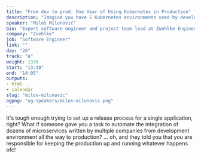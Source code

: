 ```yaml
---
title: "From dev to prod. One Year of Using Kubernetes in Production"
description: "Imagine you have 5 Kubernetes environments used by developers from multiple companies and users alike."
speaker: "Miloš Milunović"
bio: "Expert software engineer and project team lead at Zuehlke Engineering located in Belgrade. As a developer spent last 3 years developing IoT and cloud solutions hosted on Azure."
company: "Zuehlke"
job: "Software Engineer"
link: ""
day: "26"
track: "A"
weight: 1330
start: "13:30"
end: "14:05"
outputs:
- html
- calendar
slug: "milos-milunovic"
ogpng: "og-speakers/milos-milunovic.png"
---
```


It's tough enough trying to set up a release process for a single application, right?  What if someone gave you a task to automate the integration of dozens of microservices written by multiple companies from development environment all the way to production?  ... oh, and they told you that you are responsible for keeping the production up and running whatever happens ofc!

<!--
Imagine you have 5 Kubernetes environments used by developers from multiple companies and users alike.
How would you handle releases? How to aggregate logs? Which monitoring tools to use and how to setup your monitoring? How to give access to developers to debug their applications without endangering security? How to manage configurations of different environments without much added complexity? How to be invisible for users and developers but still satisfy both user groups of your environments? How to do security and QA?
In this talk I will share some of the knowledge and experiences we have acquired while running Kubernetes in production.
Topics that will be covered:
Release management with Helm, logging with EFK stack, monitoring setup, tracing guidelines and tools, security scans, cluster backups and restore procedures, managing databases within your cluster ...
-->
